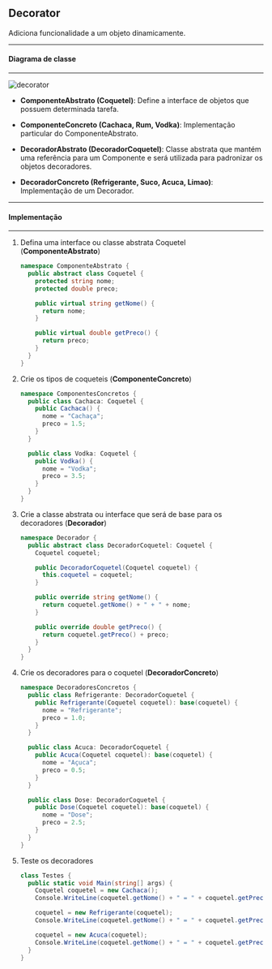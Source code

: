 ## Decorator

Adiciona funcionalidade a um objeto dinamicamente.

***
#### Diagrama de classe
***

![decorator](https://cloud.githubusercontent.com/assets/14116020/26187093/dd1ebab8-3b6c-11e7-8591-df374780d1d9.png)

* **ComponenteAbstrato (Coquetel)**: Define a interface de objetos que possuem determinada tarefa.

* **ComponenteConcreto (Cachaca, Rum, Vodka)**: Implementação particular do ComponenteAbstrato.

* **DecoradorAbstrato (DecoradorCoquetel)**: Classe abstrata que mantém uma referência para um Componente e será utilizada para padronizar os objetos decoradores.

* **DecoradorConcreto (Refrigerante, Suco, Acuca, Limao)**: Implementação de um Decorador.

***
#### Implementação
***

1. Defina uma interface ou classe abstrata Coquetel (**ComponenteAbstrato**)

    ```c#
    namespace ComponenteAbstrato {
      public abstract class Coquetel {
        protected string nome;
        protected double preco;
    
        public virtual string getNome() {
          return nome;
        }
    
        public virtual double getPreco() {
          return preco;
        }
      }
    }
    ```

2. Crie os tipos de coqueteis (**ComponenteConcreto**)

    ```c#
    namespace ComponentesConcretos {
      public class Cachaca: Coquetel {
        public Cachaca() {
          nome = "Cachaça";
          preco = 1.5;
        }
      }
    
      public class Vodka: Coquetel {
        public Vodka() {
          nome = "Vodka";
          preco = 3.5;
        }
      }
    }
    ```

3. Crie a classe abstrata ou interface que será de base para os decoradores (**Decorador**)

    ```c#
    namespace Decorador {
      public abstract class DecoradorCoquetel: Coquetel {
        Coquetel coquetel;
    
        public DecoradorCoquetel(Coquetel coquetel) {
          this.coquetel = coquetel;
        }
    
        public override string getNome() {
          return coquetel.getNome() + " + " + nome;
        }
    
        public override double getPreco() {
          return coquetel.getPreco() + preco;
        }
      }
    }
    ```

4. Crie os decoradores para o coquetel (**DecoradorConcreto**)

    ```c#
    namespace DecoradoresConcretos {
      public class Refrigerante: DecoradorCoquetel {
        public Refrigerante(Coquetel coquetel): base(coquetel) {
          nome = "Refrigerante";
          preco = 1.0;
        }
      }
    
      public class Acuca: DecoradorCoquetel {
        public Acuca(Coquetel coquetel): base(coquetel) {
          nome = "Açuca";
          preco = 0.5;
        }
      }
    
      public class Dose: DecoradorCoquetel {
        public Dose(Coquetel coquetel): base(coquetel) {
          nome = "Dose";
          preco = 2.5;
        }
      }
    }
    ```

5. Teste os decoradores

    ```c#
    class Testes {
      public static void Main(string[] args) {
        Coquetel coquetel = new Cachaca();
        Console.WriteLine(coquetel.getNome() + " = " + coquetel.getPreco());
    
        coquetel = new Refrigerante(coquetel);
        Console.WriteLine(coquetel.getNome() + " = " + coquetel.getPreco());
    
        coquetel = new Acuca(coquetel);
        Console.WriteLine(coquetel.getNome() + " = " + coquetel.getPreco());
      }
    }
    ```
